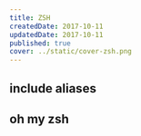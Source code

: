 ```yaml
---
title: ZSH
createdDate: 2017-10-11
updatedDate: 2017-10-11
published: true
cover: ../static/cover-zsh.png
---
```


## include aliases

## oh my zsh
